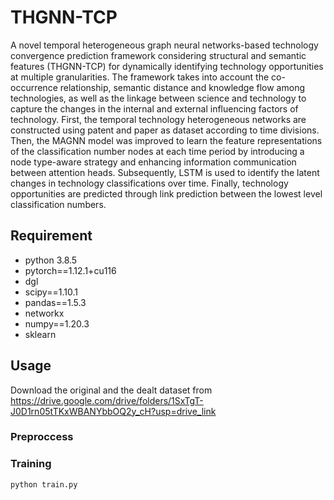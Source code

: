 # THGNN-TCP
A novel temporal heterogeneous graph neural networks-based technology convergence prediction framework considering structural and semantic features (THGNN-TCP) for dynamically identifying technology opportunities at multiple granularities.
The framework takes into account the co-occurrence relationship, semantic distance and knowledge flow among technologies, as well as the linkage between science and technology to capture the changes in the internal and external influencing factors of technology. First, the temporal technology heterogeneous networks are constructed using patent and paper as dataset according to time divisions. Then, the MAGNN model was improved to learn the feature representations of the classification number nodes at each time period by introducing a node type-aware strategy and enhancing information communication between attention heads. Subsequently, LSTM is used to identify the latent changes in technology classifications over time. Finally, technology opportunities are predicted through link prediction between the lowest level classification numbers.
## Requirement
* python 3.8.5
* pytorch==1.12.1+cu116
* dgl
* scipy==1.10.1
* pandas==1.5.3
* networkx
* numpy==1.20.3
* sklearn


## Usage
Download the original and the dealt dataset from https://drive.google.com/drive/folders/1SxTgT-J0D1rn05tTKxWBANYbbOQ2y_cH?usp=drive_link

### Preproccess

### Training
```python
python train.py
```
